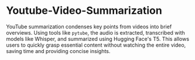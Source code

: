 # Youtube-Video-Summarization
YouTube summarization condenses key points from videos into brief overviews. Using tools like `pytube`, the audio is extracted, transcribed with models like Whisper, and summarized using Hugging Face's T5. This allows users to quickly grasp essential content without watching the entire video, saving time and providing concise insights.
